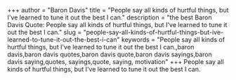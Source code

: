 +++
author = "Baron Davis"
title = "People say all kinds of hurtful things, but I've learned to tune it out the best I can."
description = "the best Baron Davis Quote: People say all kinds of hurtful things, but I've learned to tune it out the best I can."
slug = "people-say-all-kinds-of-hurtful-things-but-ive-learned-to-tune-it-out-the-best-i-can"
keywords = "People say all kinds of hurtful things, but I've learned to tune it out the best I can.,baron davis,baron davis quotes,baron davis quote,baron davis sayings,baron davis saying,quotes, sayings,quote, saying, motivation"
+++
People say all kinds of hurtful things, but I've learned to tune it out the best I can.
